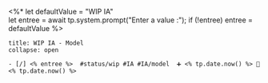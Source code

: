 <%*
let defaultValue = "WIP IA"  
let entree = await tp.system.prompt("Enter a value :");
if (!entree) entree = defaultValue
%>
`````ad-example
title: WIP IA - Model
collapse: open

- [/] <% entree %>  #status/wip #IA #IA/model  ➕ <% tp.date.now() %> 🛫 <% tp.date.now() %>

`````